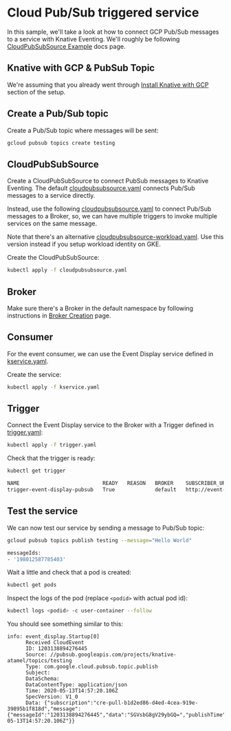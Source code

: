 # Cloud Pub/Sub triggered service

In this sample, we'll take a look at how to connect GCP Pub/Sub messages to a service with Knative Eventing. We'll roughly be following [CloudPubSubSource Example](https://github.com/google/knative-gcp/blob/master/docs/examples/cloudpubsubsource/README.md) docs page.

## Knative with GCP & PubSub Topic

We're assuming that you already went through [Install Knative with GCP](../setup/README.md) section of the setup.

## Create a Pub/Sub topic

Create a Pub/Sub topic where messages will be sent:

```bash
gcloud pubsub topics create testing
```

## CloudPubSubSource

Create a CloudPubSubSource to connect PubSub messages to Knative Eventing. The default [cloudpubsubsource.yaml](https://github.com/google/knative-gcp/blob/master/docs/examples/cloudpubsubsource/cloudpubsubsource.yaml) connects Pub/Sub messages to a service directly.

Instead, use the following [cloudpubsubsource.yaml](../eventing/pubsub/cloudpubsubsource.yaml) to connect Pub/Sub messages to a Broker, so, we can have multiple triggers to invoke multiple services on the same message.

Note that there's an alternative
[cloudpubsubsource-workload.yaml](../eventing/pubsub/cloudpubsubsource-workload.yaml).
Use this version instead if you setup workload identity on GKE.

Create the CloudPubSubSource:

```bash
kubectl apply -f cloudpubsubsource.yaml
```

## Broker

Make sure there's a Broker in the default namespace by following instructions in
[Broker Creation](brokercreation.md) page.

## Consumer

For the event consumer, we can use the Event Display service defined in
[kservice.yaml](../eventing/pubsub/kservice.yaml).

Create the service:

```bash
kubectl apply -f kservice.yaml
```

## Trigger

Connect the Event Display service to the Broker with a Trigger defined in [trigger.yaml](../eventing/pubsub/trigger.yaml):

```bash
kubectl apply -f trigger.yaml
```

Check that the trigger is ready:

```bash
kubectl get trigger

NAME                           READY   REASON   BROKER    SUBSCRIBER_URI                                   AGE
trigger-event-display-pubsub   True             default   http://event-display.default.svc.cluster.local   95s
```

## Test the service

We can now test our service by sending a message to Pub/Sub topic:

```bash
gcloud pubsub topics publish testing --message="Hello World"

messageIds:
- '198012587785403'
```

Wait a little and check that a pod is created:

```bash
kubectl get pods
```

Inspect the logs of the pod (replace `<podid>` with actual pod id):

```bash
kubectl logs <podid> -c user-container --follow
```

You should see something similar to this:

```text
info: event_display.Startup[0]
      Received CloudEvent
      ID: 1203138894276445
      Source: //pubsub.googleapis.com/projects/knative-atamel/topics/testing
      Type: com.google.cloud.pubsub.topic.publish
      Subject:
      DataSchema:
      DataContentType: application/json
      Time: 2020-05-13T14:57:20.106Z
      SpecVersion: V1_0
      Data: {"subscription":"cre-pull-b1d2ed86-d4ed-4cea-919e-39895b1f818d","message":{"messageId":"1203138894276445","data":"SGVsbG8gV29ybGQ=","publishTime":"2020-05-13T14:57:20.106Z"}}
```

